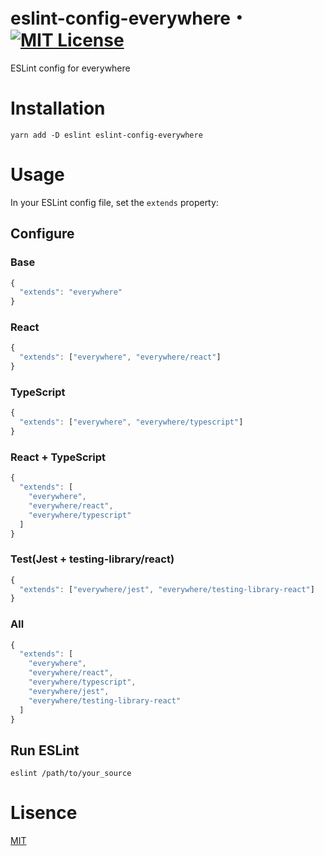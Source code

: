# eslint-config-everywhere・[![MIT License](http://img.shields.io/badge/license-MIT-blue.svg?style=flat)](LICENSE)

ESLint config for everywhere

# Installation

```
yarn add -D eslint eslint-config-everywhere
```

# Usage

In your ESLint config file, set the `extends` property:

## Configure

### Base

```js
{
  "extends": "everywhere"
}
```

### React

```js
{
  "extends": ["everywhere", "everywhere/react"]
}
```

### TypeScript

```js
{
  "extends": ["everywhere", "everywhere/typescript"]
}
```

### React + TypeScript

```js
{
  "extends": [
    "everywhere",
    "everywhere/react",
    "everywhere/typescript"
  ]
}
```

### Test(Jest + testing-library/react)

```js
{
  "extends": ["everywhere/jest", "everywhere/testing-library-react"]
}
```

### All

```js
{
  "extends": [
    "everywhere",
    "everywhere/react",
    "everywhere/typescript",
    "everywhere/jest",
    "everywhere/testing-library-react"
  ]
}
```

## Run ESLint

```
eslint /path/to/your_source
```

# Lisence

[MIT](LICENSE)
